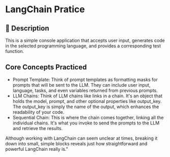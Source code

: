 # LangChain Pratice

## 📃 Description

This is a simple console application that accepts user input, generates code in the selected programming language, and provides a corresponding test function.

## Core Concepts Practiced

- Prompt Template: Think of prompt templates as formatting masks for prompts that will be sent to the LLM. They can include user input, language, tasks, and even variables returned from previous prompts.
- LLM Chains: Think of LLM chains like links in a chain. It's an object that holds the model, prompt, and other optional properties like output_key. The output_key is simply the name of the output, which enhances the readability of your code.
- Sequential Chain: This is where the chain comes together, linking all the individual chains. It's what you invoke to send the prompts to the LLM and retrieve the results.

Although working with LangChain can seem unclear at times, breaking it down into small, simple blocks reveals just how straightforward and powerful LangChain really is."
